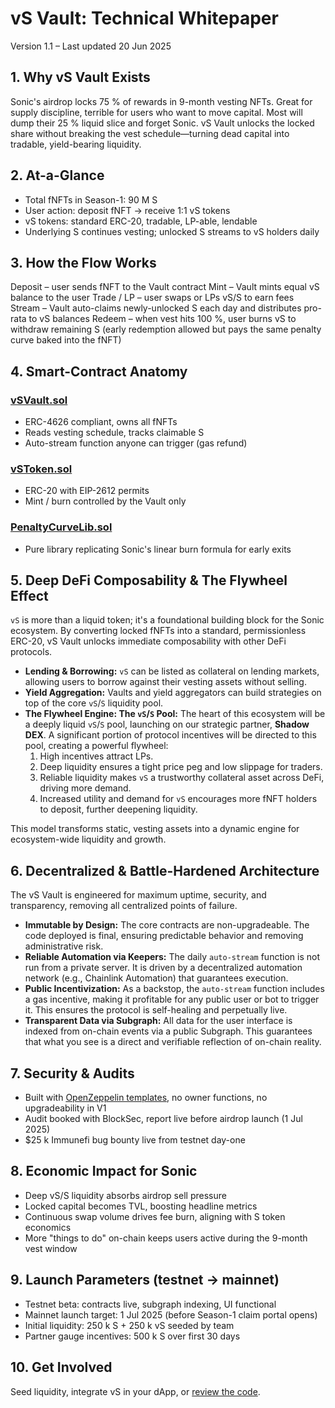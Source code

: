 # vS Vault: Technical Whitepaper
Version 1.1 – Last updated 20 Jun 2025

## 1. Why vS Vault Exists
Sonic's airdrop locks 75 % of rewards in 9-month vesting NFTs. Great for supply discipline, terrible for users who want to move capital. Most will dump their 25 % liquid slice and forget Sonic. vS Vault unlocks the locked share without breaking the vest schedule—turning dead capital into tradable, yield-bearing liquidity.

## 2. At-a-Glance
- Total fNFTs in Season-1: 90 M S
- User action: deposit fNFT → receive 1:1 vS tokens
- vS tokens: standard ERC-20, tradable, LP-able, lendable
- Underlying S continues vesting; unlocked S streams to vS holders daily

## 3. How the Flow Works
Deposit – user sends fNFT to the Vault contract
Mint – Vault mints equal vS balance to the user
Trade / LP – user swaps or LPs vS/S to earn fees
Stream – Vault auto-claims newly-unlocked S each day and distributes pro-rata to vS balances
Redeem – when vest hits 100 %, user burns vS to withdraw remaining S (early redemption allowed but pays the same penalty curve baked into the fNFT)

## 4. Smart-Contract Anatomy
### [vSVault.sol](https://github.com/b1rdmania/vs-token-mvp/blob/main/src/vSVault.sol)
- ERC-4626 compliant, owns all fNFTs
- Reads vesting schedule, tracks claimable S
- Auto-stream function anyone can trigger (gas refund)

### [vSToken.sol](https://github.com/b1rdmania/vs-token-mvp/blob/main/src/vSToken.sol)
- ERC-20 with EIP-2612 permits
- Mint / burn controlled by the Vault only

### [PenaltyCurveLib.sol](https://github.com/b1rdmania/vs-token-mvp/blob/main/src/PenaltyCurveLib.sol)
- Pure library replicating Sonic's linear burn formula for early exits

## 5. Deep DeFi Composability & The Flywheel Effect
`vS` is more than a liquid token; it's a foundational building block for the Sonic ecosystem. By converting locked fNFTs into a standard, permissionless ERC-20, vS Vault unlocks immediate composability with other DeFi protocols.

- **Lending & Borrowing:** `vS` can be listed as collateral on lending markets, allowing users to borrow against their vesting assets without selling.
- **Yield Aggregation:** Vaults and yield aggregators can build strategies on top of the core `vS`/`S` liquidity pool.
- **The Flywheel Engine: The `vS`/`S` Pool:** The heart of this ecosystem will be a deeply liquid `vS`/`S` pool, launching on our strategic partner, **Shadow DEX**. A significant portion of protocol incentives will be directed to this pool, creating a powerful flywheel:
    1. High incentives attract LPs.
    2. Deep liquidity ensures a tight price peg and low slippage for traders.
    3. Reliable liquidity makes `vS` a trustworthy collateral asset across DeFi, driving more demand.
    4. Increased utility and demand for `vS` encourages more fNFT holders to deposit, further deepening liquidity.

This model transforms static, vesting assets into a dynamic engine for ecosystem-wide liquidity and growth.

## 6. Decentralized & Battle-Hardened Architecture
The vS Vault is engineered for maximum uptime, security, and transparency, removing all centralized points of failure.

- **Immutable by Design:** The core contracts are non-upgradeable. The code deployed is final, ensuring predictable behavior and removing administrative risk.
- **Reliable Automation via Keepers:** The daily `auto-stream` function is not run from a private server. It is driven by a decentralized automation network (e.g., Chainlink Automation) that guarantees execution.
- **Public Incentivization:** As a backstop, the `auto-stream` function includes a gas incentive, making it profitable for any public user or bot to trigger it. This ensures the protocol is self-healing and perpetually live.
- **Transparent Data via Subgraph:** All data for the user interface is indexed from on-chain events via a public Subgraph. This guarantees that what you see is a direct and verifiable reflection of on-chain reality.

## 7. Security & Audits
- Built with [OpenZeppelin templates](https://github.com/b1rdmania/vs-token-mvp/tree/main/lib/openzeppelin-contracts/contracts), no owner functions, no upgradeability in V1
- Audit booked with BlockSec, report live before airdrop launch (1 Jul 2025)
- $25 k Immunefi bug bounty live from testnet day-one

## 8. Economic Impact for Sonic
- Deep vS/S liquidity absorbs airdrop sell pressure
- Locked capital becomes TVL, boosting headline metrics
- Continuous swap volume drives fee burn, aligning with S token economics
- More "things to do" on-chain keeps users active during the 9-month vest window

## 9. Launch Parameters (testnet → mainnet)
- Testnet beta: contracts live, subgraph indexing, UI functional
- Mainnet launch target: 1 Jul 2025 (before Season-1 claim portal opens)
- Initial liquidity: 250 k S + 250 k vS seeded by team
- Partner gauge incentives: 500 k S over first 30 days

## 10. Get Involved
Seed liquidity, integrate vS in your dApp, or [review the code](https://github.com/b1rdmania/vs-token-mvp). 